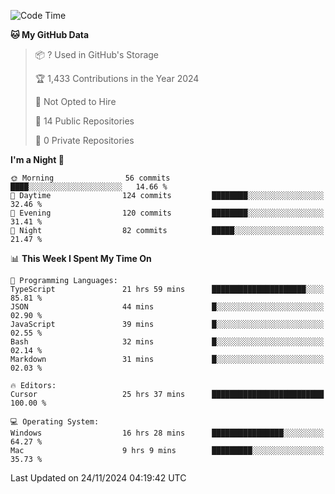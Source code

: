 <!--START_SECTION:waka-->
![Code Time](http://img.shields.io/badge/Code%20Time-6%2C366%20hrs%2027%20mins-blue)

**🐱 My GitHub Data** 

> 📦 ? Used in GitHub's Storage 
 > 
> 🏆 1,433 Contributions in the Year 2024
 > 
> 🚫 Not Opted to Hire
 > 
> 📜 14 Public Repositories 
 > 
> 🔑 0 Private Repositories 
 > 
**I'm a Night 🦉** 

```text
🌞 Morning                56 commits          ████░░░░░░░░░░░░░░░░░░░░░   14.66 % 
🌆 Daytime                124 commits         ████████░░░░░░░░░░░░░░░░░   32.46 % 
🌃 Evening                120 commits         ████████░░░░░░░░░░░░░░░░░   31.41 % 
🌙 Night                  82 commits          █████░░░░░░░░░░░░░░░░░░░░   21.47 % 
```


📊 **This Week I Spent My Time On** 

```text
💬 Programming Languages: 
TypeScript               21 hrs 59 mins      █████████████████████░░░░   85.81 % 
JSON                     44 mins             █░░░░░░░░░░░░░░░░░░░░░░░░   02.90 % 
JavaScript               39 mins             █░░░░░░░░░░░░░░░░░░░░░░░░   02.55 % 
Bash                     32 mins             █░░░░░░░░░░░░░░░░░░░░░░░░   02.14 % 
Markdown                 31 mins             █░░░░░░░░░░░░░░░░░░░░░░░░   02.03 % 

🔥 Editors: 
Cursor                   25 hrs 37 mins      █████████████████████████   100.00 % 

💻 Operating System: 
Windows                  16 hrs 28 mins      ████████████████░░░░░░░░░   64.27 % 
Mac                      9 hrs 9 mins        █████████░░░░░░░░░░░░░░░░   35.73 % 
```


 Last Updated on 24/11/2024 04:19:42 UTC
<!--END_SECTION:waka-->

